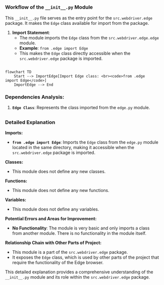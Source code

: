 ## <algorithm>

### Workflow of the `__init__.py` Module

This `__init__.py` file serves as the entry point for the `src.webdriver.edge` package. It makes the `Edge` class available for import from the package.

1.  **Import Statement**:
    *   The module imports the `Edge` class from the `src.webdriver.edge.edge` module.
    *   **Example**: `from .edge import Edge`
    *   This makes the `Edge` class directly accessible when the `src.webdriver.edge` package is imported.

## <mermaid>

```mermaid
flowchart TD
    Start --> ImportEdge[Import Edge class: <br><code>from .edge import Edge</code>]
    ImportEdge --> End
```

### Dependencies Analysis:

1.  **`Edge Class`**: Represents the class imported from the `edge.py` module.

## <explanation>

### Detailed Explanation

**Imports:**

*   **`from .edge import Edge`**: Imports the `Edge` class from the `edge.py` module located in the same directory, making it accessible when the `src.webdriver.edge` package is imported.

**Classes:**

*   This module does not define any new classes.

**Functions:**

*   This module does not define any new functions.

**Variables:**

*   This module does not define any variables.

**Potential Errors and Areas for Improvement:**

*   **No Functionality**: The module is very basic and only imports a class from another module. There is no functionality in the module itself.

**Relationship Chain with Other Parts of Project:**

*   This module is a part of the `src.webdriver.edge` package.
*   It exposes the `Edge` class, which is used by other parts of the project that require the functionality of the Edge browser.

This detailed explanation provides a comprehensive understanding of the `__init__.py` module and its role within the `src.webdriver.edge` package.